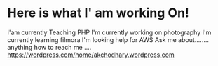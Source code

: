 # Here is what I' am working On!
I'am currently Teaching PHP
I'm currently working on photography
I'm currently learning filmora
I'm looking help for AWS
Ask me about........ anything
how to reach me .... https://wordpress.com/home/akchodhary.wordpress.com
